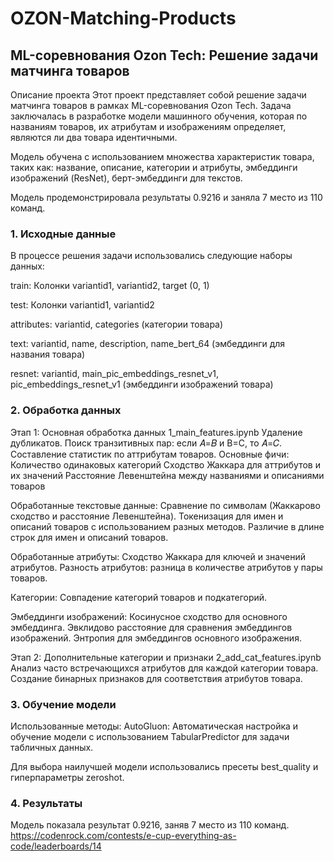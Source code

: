 # OZON-Matching-Products
## ML-соревнования Ozon Tech: Решение задачи матчинга товаров
Описание проекта
Этот проект представляет собой решение задачи матчинга товаров в рамках ML-соревнования Ozon Tech. Задача заключалась в разработке модели машинного обучения, которая по названиям товаров, их атрибутам и изображениям определяет, являются ли два товара идентичными.

Модель обучена с использованием множества характеристик товара, таких как: название, описание, категории и атрибуты, эмбеддинги изображений (ResNet), берт-эмбеддинги для текстов.

Модель продемонстрировала результаты 0.9216 и заняла 7 место из 110 команд.

### 1. Исходные данные
В процессе решения задачи использовались следующие наборы данных:

train: Колонки variantid1, variantid2, target (0, 1)

test: Колонки variantid1, variantid2

attributes: variantid, categories (категории товара)

text: variantid, name, description, name_bert_64 (эмбеддинги для названия товара)

resnet: variantid, main_pic_embeddings_resnet_v1, pic_embeddings_resnet_v1 (эмбеддинги изображений товара)

### 2. Обработка данных 
Этап 1: Основная обработка данных 1_main_features.ipynb
Удаление дубликатов.
Поиск транзитивных пар: если 𝐴=𝐵 и B=C, то 𝐴=𝐶.
Составление статистик по аттрибутам товаров.
Основные фичи:
Количество одинаковых категорий
Сходство Жаккара для аттрибутов и их значений
Расстояние Левенштейна между названиями и описаниями товаров

Обработанные текстовые данные:
Сравнение по символам (Жаккарово сходство и расстояние Левенштейна).
Токенизация для имен и описаний товаров с использованием разных методов.
Различие в длине строк для имен и описаний товаров.

Обработанные атрибуты:
Сходство Жаккара для ключей и значений атрибутов.
Разность атрибутов: разница в количестве атрибутов у пары товаров.

Категории:
Совпадение категорий товаров и подкатегорий.

Эмбеддинги изображений:
Косинусное сходство для основного эмбеддинга.
Эвклидово расстояние для сравнения эмбеддингов изображений.
Энтропия для эмбеддингов основного изображения.

Этап 2: Дополнительные категории и признаки 2_add_cat_features.ipynb
Анализ часто встречающихся атрибутов для каждой категории товара.
Создание бинарных признаков для соответствия атрибутов товара.

### 3. Обучение модели
Использованные методы:
AutoGluon: Автоматическая настройка и обучение модели с использованием TabularPredictor для задачи табличных данных.

Для выбора наилучшей модели использовались пресеты best_quality и гиперпараметры zeroshot.

### 4. Результаты
Модель показала результат 0.9216, заняв 7 место из 110 команд. 
https://codenrock.com/contests/e-cup-everything-as-code/leaderboards/14
